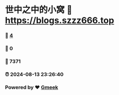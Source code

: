 # 世中之中的小窝 :link: https://blogs.szzz666.top 
### :page_facing_up: [4](https://blogs.szzz666.top/tag.html) 
### :speech_balloon: 0 
### :hibiscus: 7371 
### :alarm_clock: 2024-08-13 23:26:40 
### Powered by :heart: [Gmeek](https://github.com/Meekdai/Gmeek)
